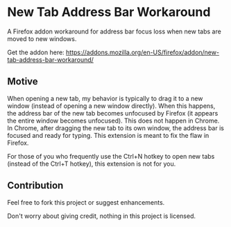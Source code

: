 # New Tab Address Bar Workaround

A Firefox addon workaround for address bar focus loss when new tabs are moved to new windows.

Get the addon here: https://addons.mozilla.org/en-US/firefox/addon/new-tab-address-bar-workaround/

## Motive

When opening a new tab, my behavior is typically to drag it to a new window (instead of opening a new window directly). When this happens, the address bar of the new tab becomes unfocused by Firefox (it appears the entire window becomes unfocused). This does not happen in Chrome. In Chrome, after dragging the new tab to its own window, the address bar is focused and ready for typing. This extension is meant to fix the flaw in Firefox.

For those of you who frequently use the Ctrl+N hotkey to open new tabs (instead of the Ctrl+T hotkey), this extension is not for you.

## Contribution

Feel free to fork this project or suggest enhancements.

Don't worry about giving credit, nothing in this project is licensed.
